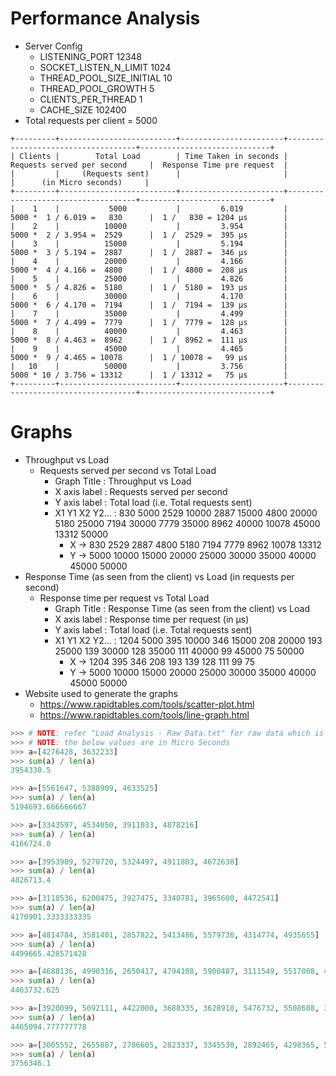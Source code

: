 # Performance Analysis
- Server Config
	- LISTENING_PORT 12348
	- SOCKET_LISTEN_N_LIMIT 1024
	- THREAD_POOL_SIZE_INITIAL 10
	- THREAD_POOL_GROWTH 5
	- CLIENTS_PER_THREAD 1
	- CACHE_SIZE 102400
- Total requests per client = 5000

```
+---------+--------------------------+-----------------------+------------------------------------+-----------------------------+
| Clients |        Total Load        | Time Taken in seconds |     Requests served per second     |  Response Time pre request  |
|         |     (Requests sent)      |                       |                                    |      (in Micro seconds)     |
+---------+--------------------------+-----------------------+------------------------------------+-----------------------------+
|    1    |           5000           |         6.019         |     5000 *  1 / 6.019 =   830      |  1 /   830 = 1204 μs        |
|    2    |          10000           |         3.954         |     5000 *  2 / 3.954 =  2529      |  1 /  2529 =  395 μs        |
|    3    |          15000           |         5.194         |     5000 *  3 / 5.194 =  2887      |  1 /  2887 =  346 μs        |
|    4    |          20000           |         4.166         |     5000 *  4 / 4.166 =  4800      |  1 /  4800 =  208 μs        |
|    5    |          25000           |         4.826         |     5000 *  5 / 4.826 =  5180      |  1 /  5180 =  193 μs        |
|    6    |          30000           |         4.170         |     5000 *  6 / 4.170 =  7194      |  1 /  7194 =  139 μs        |
|    7    |          35000           |         4.499         |     5000 *  7 / 4.499 =  7779      |  1 /  7779 =  128 μs        |
|    8    |          40000           |         4.463         |     5000 *  8 / 4.463 =  8962      |  1 /  8962 =  111 μs        |
|    9    |          45000           |         4.465         |     5000 *  9 / 4.465 = 10078      |  1 / 10078 =   99 μs        |
|   10    |          50000           |         3.756         |     5000 * 10 / 3.756 = 13312      |  1 / 13312 =   75 μs        |
+---------+--------------------------+-----------------------+------------------------------------+-----------------------------+
```


# Graphs
- Throughput vs Load
	- Requests served per second vs Total Load
		- Graph Title    : Throughput vs Load
		- X axis label   : Requests served per second
		- Y axis label   : Total load (i.e. Total requests sent)
		- X1 Y1 X2 Y2... : 830 5000 2529 10000 2887 15000 4800 20000 5180 25000 7194 30000 7779 35000 8962 40000 10078 45000 13312 50000
			- X -> 830 2529 2887 4800 5180 7194 7779 8962 10078 13312
			- Y -> 5000 10000 15000 20000 25000 30000 35000 40000 45000 50000
- Response Time (as seen from the client) vs Load (in requests per second)
	- Response time per request vs Total Load
		- Graph Title    : Response Time (as seen from the client) vs Load
		- X axis label   : Response time per request (in μs)
		- Y axis label   : Total load (i.e. Total requests sent)
		- X1 Y1 X2 Y2... : 1204 5000 395 10000 346 15000 208 20000 193 25000 139 30000 128 35000 111 40000 99 45000 75 50000
			- X -> 1204 395 346 208 193 139 128 111 99 75
			- Y -> 5000 10000 15000 20000 25000 30000 35000 40000 45000 50000
- Website used to generate the graphs
	- https://www.rapidtables.com/tools/scatter-plot.html
	- https://www.rapidtables.com/tools/line-graph.html


```py
>>> # NOTE: refer "Load Analysis - Raw Data.txt" for raw data which is used in this file
>>> # NOTE: the below values are in Micro Seconds
>>> a=[4276428, 3632233]
>>> sum(a) / len(a)
3954330.5

>>> a=[5561647, 5388909, 4633525]
>>> sum(a) / len(a)
5194693.666666667

>>> a=[3343597, 4534050, 3911033, 4878216]
>>> sum(a) / len(a)
4166724.0

>>> a=[3953909, 5270720, 5324497, 4911803, 4672638]
>>> sum(a) / len(a)
4826713.4

>>> a=[3118536, 6200475, 3927475, 3340781, 3965600, 4472541]
>>> sum(a) / len(a)
4170901.3333333335

>>> a=[4814784, 3581401, 2857822, 5413486, 5579736, 4314774, 4935655]
>>> sum(a) / len(a)
4499665.428571428

>>> a=[4688136, 4990316, 2650417, 4794108, 5900487, 3111549, 5517008, 4057840]
>>> sum(a) / len(a)
4463732.625

>>> a=[3920099, 5092111, 4422000, 3688335, 3628910, 5476732, 5508608, 3747831, 4701227]
>>> sum(a) / len(a)
4465094.777777778

>>> a=[3005552, 2655087, 2786605, 2823337, 3345530, 2892465, 4298365, 5765138, 5673981, 4317401]
>>> sum(a) / len(a)
3756346.1
```
